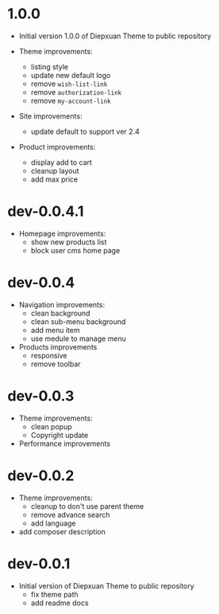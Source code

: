 # 1.0.0

- Initial version 1.0.0 of Diepxuan Theme to public repository

- Theme improvements:
  - listing style
  - update new default logo
  - remove `wish-list-link`
  - remove `authorization-link`
  - remove `my-account-link`
- Site improvements:
  - update default to support ver 2.4
- Product improvements:
  - display add to cart
  - cleanup layout
  - add max price

# dev-0.0.4.1

- Homepage improvements:
  - show new products list
  - block user cms home page

# dev-0.0.4

- Navigation improvements:
  - clean background
  - clean sub-menu background
  - add menu item
  - use medule to manage menu
- Products improvements
  - responsive
  - remove toolbar

# dev-0.0.3

- Theme improvements:
  - clean popup
  - Copyright update
- Performance improvements

# dev-0.0.2

- Theme improvements:
  - cleanup to don't use parent theme
  - remove advance search
  - add language
- add composer description

# dev-0.0.1

- Initial version of Diepxuan Theme to public repository
  - fix theme path
  - add readme docs
